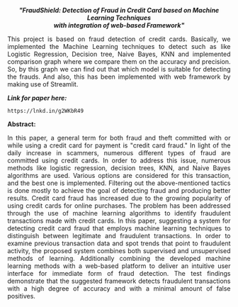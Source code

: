 <p align="center">
<em><i><b>"FraudShield: Detection of Fraud in Credit Card based on Machine Learning Techniques</br>with integration of web-based Framework"</b></i></em> </br></p>

<p align="justify">
This project is based on fraud detection of credit cards. Basically, we implemented the Machine Learning techniques to detect such as like Logistic Regression, Decision tree, Naive Bayes, KNN and implemented comparison graph where we compare them on the accuracy and precision. So, by this graph we can find out that which model is suitable for detecting the frauds. And also, this has been implemented with web framework by making use of Streamlit. </p>

<i><b>Link for paper here:</b></i> 
```
https://lnkd.in/g2WKbR49
```
<b>Abstract:</b></br>

<p align="justify"> In this paper, a general term for both fraud and theft committed with or while using a credit card for payment is "credit card fraud." In light of the daily increase in scammers, numerous different types of fraud are committed using credit cards. In order to address this issue, numerous methods like logistic regression, decision trees, KNN, and Naive Bayes algorithms are used. Various options are considered for this transaction, and the best one is implemented. Filtering out the above-mentioned tactics is done mostly to achieve the goal of detecting fraud and producing better results. Credit card fraud has increased due to the growing popularity of using credit cards for online purchases. The problem has been addressed through the use of machine learning algorithms to identify fraudulent transactions made with credit cards. In this paper, suggesting a system for detecting credit card fraud that employs machine learning techniques to distinguish between legitimate and fraudulent transactions. In order to examine previous transaction data and spot trends that point to fraudulent activity, the proposed system combines both supervised and unsupervised methods of learning. Additionally combining the developed machine learning methods with a web-based platform to deliver an intuitive user interface for immediate form of fraud detection. The test findings demonstrate that the suggested framework detects fraudulent transactions with a high degree of accuracy and with a minimal amount of false positives.</p>
